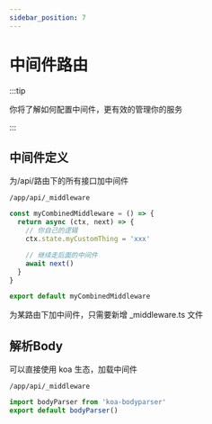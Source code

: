 ```yaml
---
sidebar_position: 7
---
```


# 中间件路由

:::tip

你将了解如何配置中间件，更有效的管理你的服务

:::

## 中间件定义

为/api/路由下的所有接口加中间件

`/app/api/_middleware`

```ts title="src/route/api/_middleware.ts"
const myCombinedMiddleware = () => {
  return async (ctx, next) => {
    // 你自己的逻辑
    ctx.state.myCustomThing = 'xxx'

    // 继续走后面的中间件
    await next()
  }
}

export default myCombinedMiddleware
```

为某路由下加中间件，只需要新增 \_middleware.ts 文件

## 解析Body

可以直接使用 koa 生态，加载中间件

`/app/api/_middleware`

```ts title="src/route/api/_middleware.ts"
import bodyParser from 'koa-bodyparser'
export default bodyParser()
```
